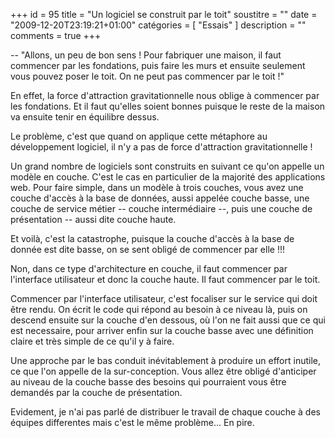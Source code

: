 +++
id = 95
title = "Un logiciel se construit par le toit"
soustitre = ""
date = "2009-12-20T23:19:21+01:00"
catégories = [ "Essais" ]
description = ""
comments = true
+++

<div class="chapo"></div>

-- "Allons, un peu de bon sens ! Pour fabriquer une maison, il faut commencer par les fondations, puis faire les murs et ensuite seulement vous pouvez poser le toit. On ne peut pas commencer par le toit !"

En effet, la force d'attraction gravitationnelle nous oblige à commencer par les fondations. Et il faut qu'elles soient bonnes puisque le reste de la maison va ensuite tenir en équilibre dessus.

Le problème, c'est que quand on applique cette métaphore au développement logiciel, il n'y a pas de force d'attraction gravitationnelle !

Un grand nombre de logiciels sont construits en suivant ce qu'on appelle un modèle en couche. C'est le cas en particulier de la majorité des applications web. Pour faire simple, dans un modèle à trois couches, vous avez une couche d'accès à la base de données, aussi appelée couche basse, une couche de service métier -- couche intermédiaire --, puis une couche de présentation -- aussi dite couche haute.

Et voilà, c'est la catastrophe, puisque la couche d'accès à la base de donnée est dite basse, on se sent obligé de commencer par elle !!!

Non, dans ce type d'architecture en couche, il faut commencer par l'interface utilisateur et donc la couche haute. Il faut commencer par le toit.

Commencer par l'interface utilisateur, c'est focaliser sur le service qui doit être rendu. On écrit le code qui répond au besoin à ce niveau là, puis on descend ensuite sur la couche d'en dessous, où l'on ne fait aussi que ce qui est necessaire, pour arriver enfin sur la couche basse avec une définition claire et très simple de ce qu'il y à faire.

Une approche par le bas conduit inévitablement à produire un effort inutile, ce que l'on appelle de la sur-conception. Vous allez être obligé d'anticiper au niveau de la couche basse des besoins qui pourraient vous être demandés par la couche de présentation.

Evidement, je n'ai pas parlé de distribuer le travail de chaque couche à des équipes differentes mais c'est le même problème... En pire.